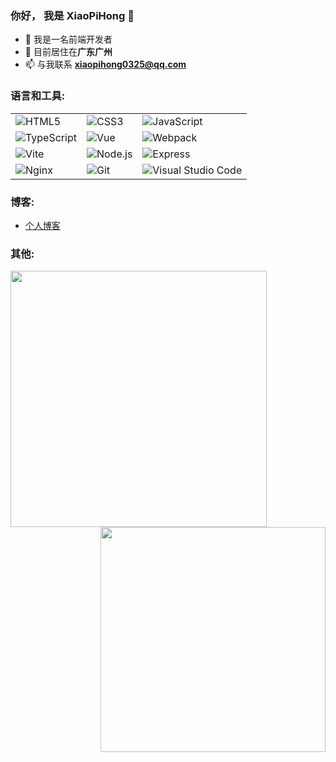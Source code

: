 ### 你好， 我是 XiaoPiHong 👋
* 📕 我是一名前端开发者
* 📍 目前居住在**广东广州**
* 📫 与我联系 **xiaopihong0325@qq.com**

### 语言和工具:
<table style="table-layout: auto; border-collapse: collapse;">
  <tr>
    <td><span><img alt="HTML5" src="https://img.shields.io/badge/HTML5-E34F26?style=social&logo=html5&color=333333"/></span></td>
    <td><span><img alt="CSS3" src="https://img.shields.io/badge/CSS3-E34F26?style=social&logo=css3&color=333333"/></span></td>
    <td><span><img alt="JavaScript" src="https://img.shields.io/badge/JavaScript-E34F26?style=social&logo=javascript&color=333333"/></span></td>
  </tr>
  <tr>
    <td><span><img alt="TypeScript" src="https://img.shields.io/badge/TypeScript-E34F26?style=social&logo=typescript&color=333333"/></span></td>
    <td><span><img alt="Vue" src="https://img.shields.io/badge/Vue-E34F26?style=social&logo=vuedotjs&color=333333"/></span></td>
    <td><span><img alt="Webpack" src="https://img.shields.io/badge/Webpack-E34F26?style=social&logo=webpack&color=333333"/></span></td>
  </tr>
  <tr>
    <td><span><img alt="Vite" src="https://img.shields.io/badge/Vite-E34F26?style=social&logo=vite&color=333333"/></span></td>
    <td><span><img alt="Node.js" src="https://img.shields.io/badge/Node.js-E34F26?style=social&logo=nodedotjs&color=333333"/></span></td>
    <td><span><img alt="Express" src="https://img.shields.io/badge/Express-E34F26?style=social&logo=express&color=333333"/></span></td>
  </tr>
  <tr>
    <td><span><img alt="Nginx" src="https://img.shields.io/badge/Nginx-E34F26?style=social&logo=nginx&color=333333"/></span></td>
    <td><span><img alt="Git" src="https://img.shields.io/badge/Git-E34F26?style=social&logo=git&color=333333"/></span></td>
    <td><span><img alt="Visual Studio Code" src="https://img.shields.io/badge/Visual Studio Code-E34F26?style=social&logo=visualstudiocode&color=333333"/></span></td>
  </tr>
</table>

### 博客:
* [个人博客](https://xiaopihong.github.io/myBlog/)

### 其他:
<img align="left" width="410px" src="https://github-readme-stats.vercel.app/api?username=XiaoPiHong&show_icons=true&icon_color=fff&title_color=fff&text_color=fff&bg_color=45,ff9569,e92758" />
<img align="right" width="360px" src="https://github-readme-stats.vercel.app/api/top-langs/?username=XiaoPiHong&show_icons=true&layout=compact&title_color=fff&text_color=fff&bg_color=45,ff9569,e92758" />
